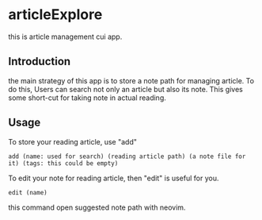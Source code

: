 # articleExplore

this is article management cui app.

## Introduction
the main strategy of this app is to store a note path for managing article.
To do this, Users can search not only an article but also its note. This gives some short-cut for taking note in actual reading.

## Usage 
To store your reading article, use "add"
```
add (name: used for search) (reading article path) (a note file for it) (tags: this could be empty)
```

To edit your note for reading article, then "edit" is useful for you.
```
edit (name)
```
this command open suggested note path with neovim.


